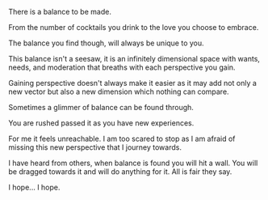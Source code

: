 There is a balance to be made.

From the number of cocktails you drink to the love you choose to embrace.

The balance you find though, will always be unique to you.

This balance isn't a seesaw, it is an infinitely dimensional space with wants, needs, and moderation that breaths with each perspective you gain.

Gaining perspective doesn't always make it easier as it may add not only a new vector but also a new dimension which nothing can compare.

Sometimes a glimmer of balance can be found through.

You are rushed passed it as you have new experiences.

For me it feels unreachable. I am too scared to stop as I am afraid of missing this new perspective that I journey towards.

I have heard from others, when balance is found you will hit a wall. You will be dragged towards it and will do anything for it. All is fair they say.

I hope... I hope.
